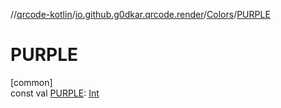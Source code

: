 //[qrcode-kotlin](../../../index.md)/[io.github.g0dkar.qrcode.render](../index.md)/[Colors](index.md)/[PURPLE](-p-u-r-p-l-e.md)

# PURPLE

[common]\
const val [PURPLE](-p-u-r-p-l-e.md): [Int](https://kotlinlang.org/api/latest/jvm/stdlib/kotlin/-int/index.html)
